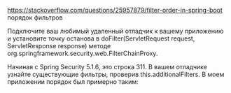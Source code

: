 https://stackoverflow.com/questions/25957879/filter-order-in-spring-boot
порядок фильтров

Подключите ваш любимый удаленный отладчик к вашему приложению и установите точку останова
в doFilter(ServletRequest request, ServletResponse response) методе 
org.springframework.security.web.FilterChainProxy.

Начиная с Spring Security 5.1.6, это строка 311. В вашем отладчике узнайте существующие фильтры, 
проверив this.additionalFilters. В моем приложении порядок был примерно таким: